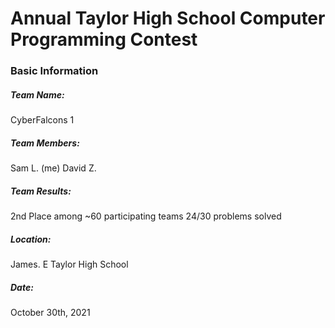 # Annual Taylor High School Computer Programming Contest

### Basic Information
##### Team Name:
CyberFalcons 1
##### Team Members:
Sam L. (me)
David Z.
##### Team Results:
2nd Place among  ~60 participating teams
24/30 problems solved
##### Location:
James. E Taylor High School
##### Date:
October 30th, 2021

